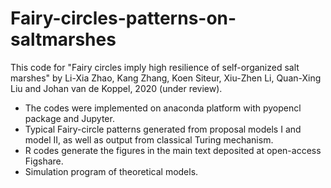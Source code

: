 # Fairy-circles-patterns-on-saltmarshes
This code for "Fairy circles imply high resilience of self-organized salt marshes" by Li-Xia Zhao, Kang Zhang, Koen Siteur, Xiu-Zhen Li, Quan-Xing Liu and Johan van de Koppel, 2020 (under review). 
* The codes were implemented on anaconda platform with pyopencl package and Jupyter.
* Typical Fairy-circle patterns generated from proposal models I and model II, as well as output from classical Turing mechanism. 
* R codes generate the figures in the main text deposited at open-access Figshare.
* Simulation program of theoretical models.

